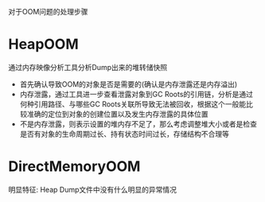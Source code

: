 对于OOM问题的处理步骤
# HeapOOM
通过内存映像分析工具分析Dump出来的堆转储快照
* 首先确认导致OOM的对象是否是需要的(确认是内存泄露还是内存溢出)
* 内存泄露，通过工具进一步查看泄露对象到GC Roots的引用链，分析是通过何种引用路径、与哪些GC Roots关联所导致无法被回收，根据这个一般能比较准确的定位到对象的创建位置以及发生内存泄露的具体位置
* 不是内存泄露，则表示设置的堆内存不足了，那么考虑调整堆大小或者是检查是否有对象的生命周期过长、持有状态时间过长，存储结构不合理等

# DirectMemoryOOM
明显特征:
Heap Dump文件中没有什么明显的异常情况